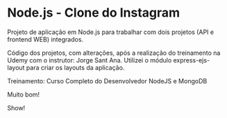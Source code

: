 # Node.js - Clone do Instagram
Projeto de aplicação em Node.js para trabalhar com dois projetos (API e frontend WEB) integrados.

Código dos projetos, com alterações, após a realização do treinamento na Udemy com o instrutor: Jorge Sant Ana.
Utilizei o módulo express-ejs-layout para criar os layouts da aplicação.

Treinamento: Curso Completo do Desenvolvedor NodeJS e MongoDB

Muito bom!

Show!
